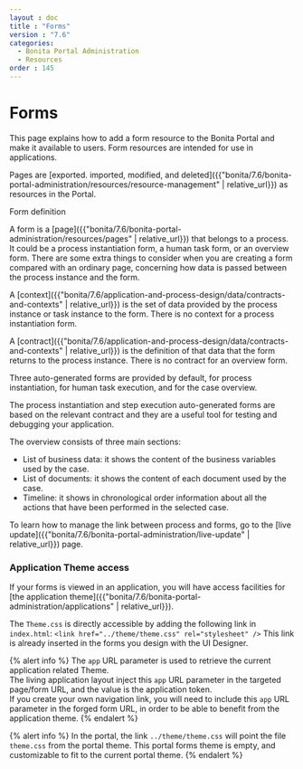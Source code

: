 ```yaml
---
layout : doc
title : "Forms"
version : "7.6"
categories:
  - Bonita Portal Administration
  - Resources
order : 145
---
```

# Forms

This page explains how to add a form resource to the Bonita Portal and make it available to users. Form resources are intended for use in applications.

Pages are [exported. imported, modified, and deleted]({{"bonita/7.6/bonita-portal-administration/resources/resource-management" | relative_url}}) as resources in the Portal. 

Form definition <!--{.h2}-->

A form is a [page]({{"bonita/7.6/bonita-portal-administration/resources/pages" | relative_url}}) that belongs to a process. It could be a process instantiation form, a human task form, or an overview form. There are some extra things to consider when you are creating a form compared with an ordinary page, concerning how data is passed between the process instance and the form.

A [context]({{"bonita/7.6/application-and-process-design/data/contracts-and-contexts" | relative_url}}) is the set of data provided by the process instance or task instance to the form. 
There is no context for a process instantiation form.

A [contract]({{"bonita/7.6/application-and-process-design/data/contracts-and-contexts" | relative_url}}) is the definition of that data that the form returns to the process instance. There is no contract for an overview form.

Three auto-generated forms are provided by default, for process instantiation, for human task execution, and for the case overview. 

The process instantiation and step execution auto-generated forms are based on the relevant contract and they are a useful tool for testing and debugging your application. 

The overview consists of three main sections:

* List of business data: it shows the content of the business variables used by the case.
* List of documents: it shows the content of each document used by the case.
* Timeline: it shows in chronological order information about all the actions that have been performed in the selected case.

To learn how to manage the link between process and forms, go to the [live update]({{"bonita/7.6/bonita-portal-administration/live-update" | relative_url}}) page.

### Application Theme access

If your forms is viewed in an application, you will have access facilities for [the application theme]({{"bonita/7.6/bonita-portal-administration/applications" | relative_url}}).

The `Theme.css` is directly accessible by adding the following link in `index.html`: `<link href="../theme/theme.css" rel="stylesheet" />`
This link is already inserted in the forms you design with the UI Designer.

{% alert info %}
The `app` URL parameter is used to retrieve the current application related Theme.      
The living application layout inject this `app` URL parameter in the targeted page/form URL, and the value is the application token.                
If you create your own navigation link, you will need to include this `app` URL parameter in the forged form URL, in order to be able to benefit from the application theme. 
{% endalert %}

{% alert info %}
In the portal, the link `../theme/theme.css` will point the file `theme.css` from the portal theme. This portal forms theme is empty, and customizable to fit to the current portal theme. 
{% endalert %}
